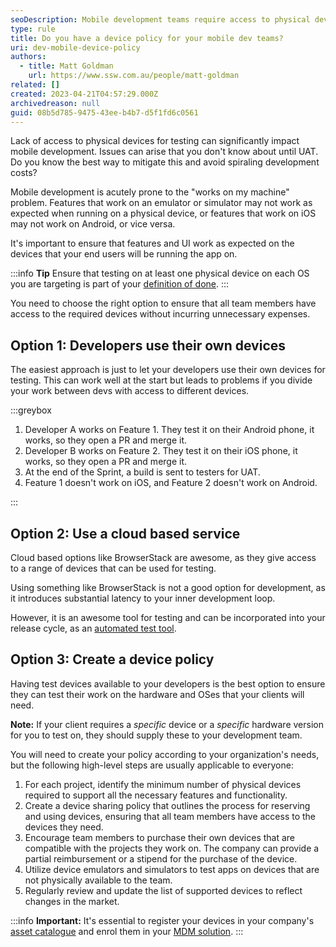 ```yaml
---
seoDescription: Mobile development teams require access to physical devices for testing to avoid issues and spiraling development costs.
type: rule
title: Do you have a device policy for your mobile dev teams?
uri: dev-mobile-device-policy
authors:
  - title: Matt Goldman
    url: https://www.ssw.com.au/people/matt-goldman
related: []
created: 2023-04-21T04:57:29.000Z
archivedreason: null
guid: 08b5d785-9475-43ee-b4b7-d5f1fd6c0561
---
```


Lack of access to physical devices for testing can significantly impact mobile development. Issues can arise that you don't know about until UAT. Do you know the best way to mitigate this and avoid spiraling development costs?

<!--endintro-->

Mobile development is acutely prone to the "works on my machine" problem. Features that work on an emulator or simulator may not work as expected when running on a physical device, or features that work on iOS may not work on Android, or vice versa.

It's important to ensure that features and UI work as expected on the devices that your end users will be running the app on.

:::info
**Tip** Ensure that testing on at least one physical device on each OS you are targeting is part of your [definition of done](/definition-of-done).
:::

You need to choose the right option to ensure that all team members have access to the required devices without incurring unnecessary expenses.

## Option 1: Developers use their own devices

The easiest approach is just to let your developers use their own devices for testing. This can work well at the start but leads to problems if you divide your work between devs with access to different devices.

:::greybox

1. Developer A works on Feature 1. They test it on their Android phone, it works, so they open a PR and merge it.
2. Developer B works on Feature 2. They test it on their iOS phone, it works, so they open a PR and merge it.
3. At the end of the Sprint, a build is sent to testers for UAT.
4. Feature 1 doesn't work on iOS, and Feature 2 doesn't work on Android.

:::

## Option 2: Use a cloud based service

Cloud based options like BrowserStack are awesome, as they give access to a range of devices that can be used for testing.

Using something like BrowserStack is not a good option for development, as it introduces substantial latency to your inner development loop.

However, it is an awesome tool for testing and can be incorporated into your release cycle, as an [automated test tool](https://www.browserstack.com/app-automate).

## Option 3: Create a device policy

Having test devices available to your developers is the best option to ensure they can test their work on the hardware and OSes that your clients will need.

**Note:** If your client requires a _specific_ device or a _specific_ hardware version for you to test on, they should supply these to your development team.

You will need to create your policy according to your organization's needs, but the following high-level steps are usually applicable to everyone:

1. For each project, identify the minimum number of physical devices required to support all the necessary features and functionality.
2. Create a device sharing policy that outlines the process for reserving and using devices, ensuring that all team members have access to the devices they need.
3. Encourage team members to purchase their own devices that are compatible with the projects they work on. The company can provide a partial reimbursement or a stipend for the purchase of the device.
4. Utilize device emulators and simulators to test apps on devices that are not physically available to the team.
5. Regularly review and update the list of supported devices to reflect changes in the market.

:::info
**Important:** It's essential to register your devices in your company's [asset catalogue](/label-your-assets) and enrol them in your [MDM solution](/implementing-intune).
:::

